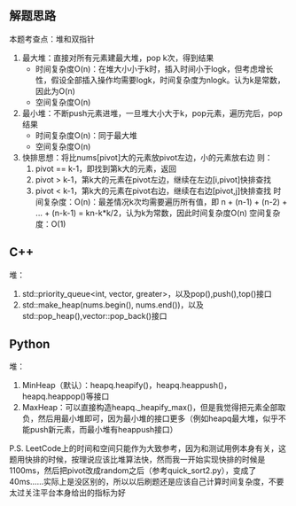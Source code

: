 ## 解题思路
本题考查点：堆和双指针

1. 最大堆：直接对所有元素建最大堆，pop k次，得到结果
    + 时间复杂度O(n)：在堆大小小于k时，插入时间小于logk，但考虑增长性，假设全部插入操作均需要logk，时间复杂度为nlogk。认为k是常数，因此为O(n)
    + 空间复杂度O(n)
2. 最小堆：不断push元素进堆，一旦堆大小大于k，pop元素，遍历完后，pop结果
    + 时间复杂度O(n)：同于最大堆
    + 空间复杂度O(n)
3. 快排思想：将比nums[pivot]大的元素放pivot左边，小的元素放右边
    则：
    1. pivot == k-1，即找到第k大的元素，返回
    2. pivot >  k-1，第k大的元素在pivot左边，继续在左边[i,pivot]快排查找
    3. pivot <  k-1，第k大的元素在pivot右边，继续在右边[pivot,j]快排查找
    时间复杂度：O(n)：最差情况k次均需要遍历所有值，即 n + (n-1) + (n-2) + ... + (n-k-1) = kn-k*k/2，认为k为常数，因此时间复杂度O(n)
    空间复杂度：O(1)

## C++
堆：
1. std::priority_queue<int, vector<int>, greater<int>>，以及pop(),push(),top()接口
2. std::make_heap(nums.begin(), nums.end())，以及std::pop_heap(),vector::pop_back()接口

## Python
堆：
1. MinHeap（默认）：heapq.heapify()，heapq.heappush()，heapq.heappop()等接口
2. MaxHeap：可以直接构造heapq.\_heapify\_max()，但是我觉得把元素全部取负，然后用最小堆即可，因为最小堆的接口更多（例如heapq最大堆，似乎不能push新元素，而最小堆有heappush接口）

P.S. LeetCode上的时间和空间只能作为大致参考，因为和测试用例本身有关，这题用快排的时候，按理说应该比堆算法快，然而我一开始实现快排的时候是1100ms，然后把pivot改成random之后（参考quick_sort2.py），变成了40ms……实际上是没区别的，所以以后刷题还是应该自己计算时间复杂度，不要太过关注平台本身给出的指标为好
